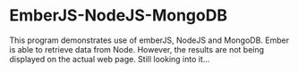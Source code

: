 EmberJS-NodeJS-MongoDB
======================

This program demonstrates use of emberJS, NodeJS and MongoDB. Ember is able to retrieve data from Node. However, the results are not being displayed on the actual web page. Still looking into it...
